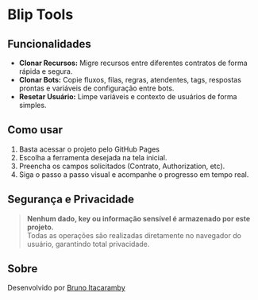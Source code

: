 # Blip Tools
## Funcionalidades

- **Clonar Recursos:** Migre recursos entre diferentes contratos de forma rápida e segura.
- **Clonar Bots:** Copie fluxos, filas, regras, atendentes, tags, respostas prontas e variáveis de configuração entre bots.
- **Resetar Usuário:** Limpe variáveis e contexto de usuários de forma simples.

## Como usar

1. Basta acessar o projeto pelo GitHub Pages
2. Escolha a ferramenta desejada na tela inicial.
3. Preencha os campos solicitados (Contrato, Authorization, etc).
4. Siga o passo a passo visual e acompanhe o progresso em tempo real.

## Segurança e Privacidade

> **Nenhum dado, key ou informação sensível é armazenado por este projeto.**  
> Todas as operações são realizadas diretamente no navegador do usuário, garantindo total privacidade.

## Sobre

Desenvolvido por [Bruno Itacaramby](https://www.linkedin.com/in/brunoitacaramby/)
